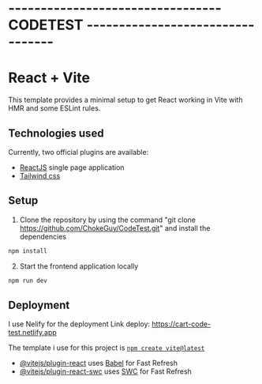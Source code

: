 # --------------------------------- CODETEST ---------------------------------
# React + Vite

This template provides a minimal setup to get React working in Vite with HMR and some ESLint rules.

## Technologies used
Currently, two official plugins are available:

- [ReactJS](https://reactjs.org/) single page application
- [Tailwind css](https://tailwindcss.com/)

## Setup

1. Clone the repository by using the command "git clone https://github.com/ChokeGuy/CodeTest.git" and install the dependencies
```bash
npm install
```
2. Start the frontend application locally
```bash
npm run dev
```
## Deployment

I use Nelify for the deployment
Link deploy: https://cart-code-test.netlify.app

The template i use for this project is [`npm create vite@latest`]([https://vitejs.dev])
- [@vitejs/plugin-react](https://github.com/vitejs/vite-plugin-react/blob/main/packages/plugin-react/README.md) uses [Babel](https://babeljs.io/) for Fast Refresh
- [@vitejs/plugin-react-swc](https://github.com/vitejs/vite-plugin-react-swc) uses [SWC](https://swc.rs/) for Fast Refresh
